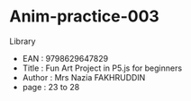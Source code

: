 # Anim-practice-003

Library 
- EAN : 9798629647829
- Title : Fun Art Project in P5.js for beginners
- Author : Mrs Nazia FAKHRUDDIN
- page : 23 to 28

